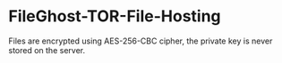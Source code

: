 # FileGhost-TOR-File-Hosting
Files are encrypted using AES-256-CBC cipher, the private key is never stored on the server.
